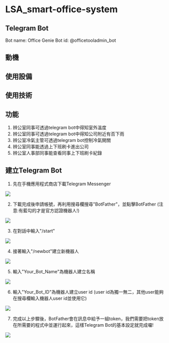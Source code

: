 # LSA_smart-office-system

## Telegram Bot
Bot name: Office Genie
Bot id: @officetooladmin_bot

## 動機

## 使用設備

## 使用技術

## 功能
1. 辨公室同事可透過telegram bot中得知室外溫度
2. 辨公室同事可透過telegram bot中得知公司附近有否下雨
3. 辨公室冷氣主管可透過telegram bot控制冷氣開關
4. 辨公室同事能透過上下班刷卡進出公司
5. 辨公室人事部同事能查看同事上下班刷卡紀錄

## 建立Telegram Bot
1. 先在手機應用程式商店下載Telegram Messenger

![](https://i.imgur.com/7bTwXUU.jpg)

2. 下載完成後申請帳號，再利用搜尋欄搜尋"BotFather"，並點擊BotFather (注意:有藍勾的才是官方認證機器人!)

![](https://i.imgur.com/tR8WB7K.jpg)

3. 在對話中輸入"/start"

![](https://i.imgur.com/epNi844.jpg)

4. 接著輸入"/newbot"建立新機器人

![](https://i.imgur.com/rZpbY0Q.jpg)

5. 輸入"Your_Bot_Name"為機器人建立名稱

![](https://i.imgur.com/o4qyzY0.jpg)

6. 輸入"Your_Bot_ID"為機器人建立user id (user id為獨一無二，其他user能夠在搜尋欄輸入機器人user id並使用它)

![](https://i.imgur.com/9e6IaN3.jpg)

7. 完成以上步驟後，BotFather會在訊息中給予一組token，我們需要把token放在所需要的程式中並運行起來，這樣Telegram Bot的基本設定就完成囉!

![](https://i.imgur.com/qLFsMHI.jpg)

